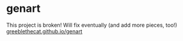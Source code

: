 # genart
This project is broken! Will fix eventually (and add more pieces, too!)     
[greeblethecat.github.io/genart](https://greeblethecat.github.io/genart)
